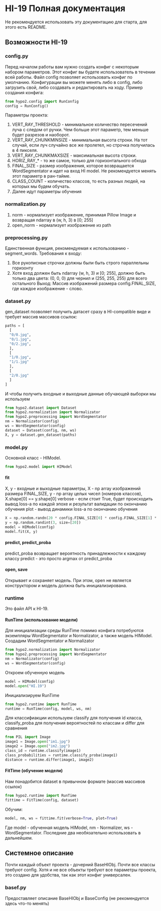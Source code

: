# HI-19 Полная документация
Не рекомендуется использовать эту документацию для старта, для этого есть README.

## Возможности HI-19

### config.py

Перед началом работы вам нужно создать конфиг с некоторым набором параметров. Этот конфиг вы будете использователь в течении всей работы. Файл config позволяет использовать конфиг по умолчанию. Конфигурации вы можете менять либо в config, либо загрузить свой, либо создавать и редактировать на ходу.
Пример создания конфига:
```python
from hypo2.config import RunConfig
config = RunConfig()
```
Параметры проекта:
  1. VERT_RAY_THRESHOLD - минимальное количество пересечений луча с следом от ручки. Чем больше этот параметр, тем меньше будет разрезов и наоборот.
  2. VERT_RAY_CHUNKMINSIZE - минимальная высота строки. На тот случай, если луч случайно все же пролетел, но строчка получилась в 4 пикселя.
  3. VERT_RAY_CHUNKMAXSIZE - максимальная высота строки.
  4. HORIZ_RAY_* - то же самое, только для горизонтального обхода
  5. FINAL_SIZE - размер изображения, которое возвращается WordSegmentator и идет на вход HI model. Не рекомендуется менять этот параметр в ран-тайме.
  6. CLASS_COUNT - количество классов, то есть разных людей, на которых мы будем обучать.
  7. Далее идут параметры обучения

### normalization.py

  1. norm - нормализует изображение, принимая Pillow Image и возвращая ndarray в (w, h, 3) в [0; 255]
  2. open_norm - нормализует изображение из path

### preprocessing.py

Единственная функция, рекомендуемая к использованию - segment_words.
Требования к входу:
  1. Все рукописные строчки должны были быть строго параллельны горизонту
  2. Хотя вход должен быть ndarray (w, h, 3) и [0; 255], должно быть только два цвета: (0, 0, 0) для чернил и (255, 255, 255) для всего остального
Выход:
Массив изображений размера config.FINAL_SIZE, где каждое изображение - слово.

### dataset.py

gen_dataset позволяет получить датасет сразу в HI-compatible виде и требует массив массивов ссылок:
```python
paths = [
  [
  "0/0.jpg",
  "0/1.jpg",
  "0/2.jpg",
  ],
  [
  "1/0.jpg",
  "1/1.jpg"
  ],
  [
  "2/0.jpg"
  ]
]
```
И чтобы получить входные и выходные данные обучающей выборки мы используем
```python
from hypo2.dataset import Dataset
from hypo2.normalization import Normalizator
from hypo2.preprocessing import WordSegmentator
nm = Normalizator(config)
ws = WordSegmentator(config)
dataset = Dataset(config, nm, ws)
X, y = dataset.gen_dataset(paths)
```

### model.py

Основной класс - HIModel.
```python
from hypo2.model import HIModel
```

#### fit
X, y - входные и выходные параметры, X - np array изображений размера FINAL_SIZE, y - np array целых чисел (номеров классов), X.shape[0] == y.shape[0]
verbose - если стоит True, будет происходить вывод loss-а по каждой эпохе и результат валидации по окончанию обучения
plot - вывод динамики loss-а по окончанию обучения
```python
X = np.random.randn(20 * config.FINAL_SIZE[0] * config.FINAL_SIZE[1] * 3).reshape((20, config.FINAL_SIZE[0], config.FINAL_SIZE[1], 3))
y = np.random.randint(3, size=[20])
model = HIModel(config)
model.fit(X, y)
```

#### predict, predict_proba
predict_proba возвращает вероятность принадлежности к каждому классу
predict - это просто argmax от predict_proba

#### open, save
Открывает и сохраняет модель. При этом, open не является конструктором и модель должна быть инициализирована.

### runtime

Это файл API к HI-19. 

#### RunTime (использование модели)
Для инициализации среды RunTime помимо конфига потребуются экземпляры WordSegmentator и Normalizator, а также модель HIModel.
Создадим WordSegmentator и Normalizator
```python
from hypo2.normalization import Normalizator
from hypo2.preprocessing import WordSegmentator
nm = Normalizator(config)
ws = WordSegmentator(config)
```
Откроем обученную модель
```python
model = HIModel(config)
model.open("HI.19")
```
Инициализируем RunTime
```python
from hypo2.runtime import RunTime
runtime = RunTime(config, model, ws, nm)
```
Для классифиакции используем classify для получения id класса, classify_proba для получения вероятностей по классам и differ для сравнения
```python
from PIL import Image
image1 = Image.open("im1.jpg")
image2 = Image.open("im2.jpg")
class_id = runtime.classify(image1)
class_probabilities = runtime.classify_proba(image1)
distance = runtime.differ(image1, image2)
```

#### FitTime (обучение модели)
Нам понадобится dataset в привычном формате (массив массивов ссылок)
```python
from hypo2.runtime import RunTime
fittime = FitTime(config, dataset)
```
Обучим:
```python
model, nm, ws = fittime.fit(verbose=True, plot=True)
```
Где model - обученная модель HIModel, nm - Normalizer, ws - WordSegmentator. Последние два необязательно использовать в дальнейшем.

## Системное описание

Почти каждый объект проекта - дочерний BaseHIObj.
Почти все классы требуют config. Хотя и не все объекты требуют все параметры проекта, это создано для удобства, так как этот конфиг универсален.

### basef.py

Предоставляет описание BaseHIObj и BaseConfig (не рекомендуется здесь что-то менять)

